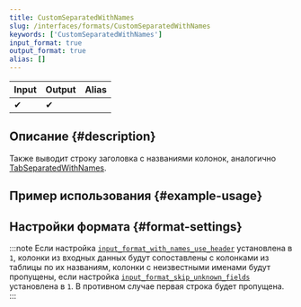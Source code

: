 ```yaml
---
title: CustomSeparatedWithNames
slug: /interfaces/formats/CustomSeparatedWithNames
keywords: ['CustomSeparatedWithNames']
input_format: true
output_format: true
alias: []
---
```


| Input | Output | Alias |
|-------|--------|-------|
| ✔     | ✔      |       |

## Описание {#description}

Также выводит строку заголовка с названиями колонок, аналогично [TabSeparatedWithNames](../TabSeparated/TabSeparatedWithNames.md).

## Пример использования {#example-usage}

## Настройки формата {#format-settings}

:::note
Если настройка [`input_format_with_names_use_header`](../../../operations/settings/settings-formats.md/#input_format_with_names_use_header) установлена в `1`,
колонки из входных данных будут сопоставлены с колонками из таблицы по их названиям, 
колонки с неизвестными именами будут пропущены, если настройка [`input_format_skip_unknown_fields`](../../../operations/settings/settings-formats.md/#input_format_skip_unknown_fields) установлена в `1`.
В противном случае первая строка будет пропущена.
:::
